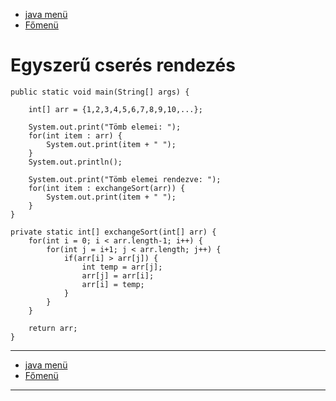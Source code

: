 - [java menü](../../java.md)
- [Főmenü](../../../README.md)

# Egyszerű cserés rendezés

```
public static void main(String[] args) {

	int[] arr = {1,2,3,4,5,6,7,8,9,10,...};

	System.out.print("Tömb elemei: ");
	for(int item : arr) {
		System.out.print(item + " ");
	}
	System.out.println();

	System.out.print("Tömb elemei rendezve: ");
	for(int item : exchangeSort(arr)) {
		System.out.print(item + " ");
	}
}

private static int[] exchangeSort(int[] arr) {
	for(int i = 0; i < arr.length-1; i++) {
		for(int j = i+1; j < arr.length; j++) {
			if(arr[i] > arr[j]) {
				int temp = arr[j];
				arr[j] = arr[i];
				arr[i] = temp;
			}
		}
	}

	return arr;
}
```

---

- [java menü](../../java.md)
- [Főmenü](../../../README.md)

---

